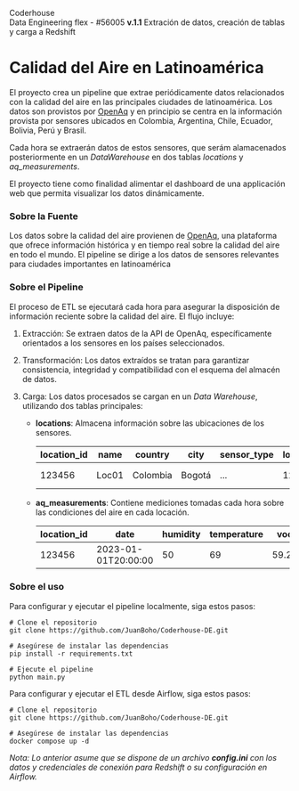 Coderhouse  
Data Engineering flex - #56005
**v.1.1** Extración de datos, creación de tablas y carga a Redshift  

# Calidad del Aire en Latinoamérica

El proyecto crea un pipeline que extrae periódicamente datos relacionados con la calidad del aire en las principales ciudades de latinoamérica. Los datos son provistos por [OpenAq](https://openaq.org/) y en principio se centra en la información provista por sensores ubicados en Colombia, Argentina, Chile, Ecuador, Bolivia, Perú y Brasil.

Cada hora se extraerán datos de estos sensores, que serám alamacenados posteriormente en un _DataWarehouse_ en dos tablas _locations_ y _aq_measurements_.

El proyecto tiene como finalidad alimentar el dashboard de una applicación web que permita visualizar los datos dinámicamente.

### Sobre la Fuente
Los datos sobre la calidad del aire provienen de [OpenAq](https://openaq.org/), una plataforma que ofrece información histórica y en tiempo real sobre la calidad del aire en todo el mundo. El pipeline se dirige a los datos de sensores relevantes para ciudades importantes en latinoamérica


### Sobre el Pipeline
El proceso de ETL se ejecutará cada hora para asegurar la disposición de información reciente sobre la calidad del aire. El flujo incluye:

1. Extracción: Se extraen datos de la API de OpenAq, específicamente orientados a los sensores en los países seleccionados.

2. Transformación: Los datos extraídos se tratan para garantizar consistencia, integridad y compatibilidad con el esquema del almacén de datos.

3. Carga: Los datos procesados se cargan en un _Data Warehouse_, utilizando dos tablas principales:

    - **locations**: Almacena información sobre las ubicaciones de los sensores.  

        | location_id | name  | country  | city   | sensor_type | longitude | latitude | last_updated        |
        |-------------|-------|----------|--------|-------------|-----------|----------|---------------------|
        | 123456      | Loc01 | Colombia | Bogotá | ...         | 123.456   | -123.456 | 2023-01-01T20:00:00 |  

    - **aq_measurements**: Contiene mediciones tomadas cada hora sobre las condiciones del aire en cada locación.
       
        | location_id | date                | humidity | temperature | voc   | pm10 | ... | um025 | um100 |
        |-------------|---------------------|----------|-------------|-------|------|-----|-------|-------|
        | 123456      | 2023-01-01T20:00:00 | 50       | 69          | 59.27 | 38.3 | ... | 0.11  | 0.03  |


### Sobre el uso
Para configurar y ejecutar el pipeline localmente, siga estos pasos:

    # Clone el repositorio
    git clone https://github.com/JuanBoho/Coderhouse-DE.git

    # Asegúrese de instalar las dependencias
    pip install -r requirements.txt

    # Ejecute el pipeline
    python main.py


Para configurar y ejecutar el ETL desde Airflow, siga estos pasos:

    # Clone el repositorio
    git clone https://github.com/JuanBoho/Coderhouse-DE.git

    # Asegúrese de instalar las dependencias
    docker compose up -d

_Nota: Lo anterior asume que se dispone de un archivo **config.ini** con los datos y credenciales de conexión para Redshift o su configuración en Airflow._